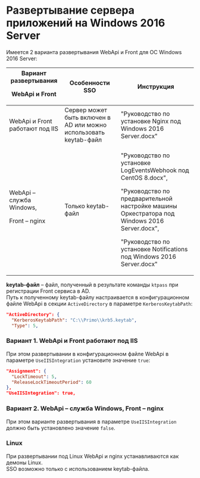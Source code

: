 # Развертывание сервера приложений на Windows 2016 Server

Имеется 2 варианта развертывания WebApi и Front для ОС Windows 2016 Server:

| Вариант развертывания <p>WebApi и Front</p> | Особенности SSO | Инструкция | 
| ------------------------------------ | --------------- | ---------------------------------- |
| WebApi и Front работают под IIS      | Сервер может быть включен в AD или можно использовать keytab-файл | "Руководство по установке Nginx под Windows 2016 Server.docx" |
| WebApi – служба Windows, <p>Front – nginx</p> | Только keytab-файл | <p>"Руководство по установке LogEventsWebhook под CentOS 8.docx",</p> <p>"Руководство по предварительной настройке машины Оркестратора под Windows 2016 Server.docx",</p> <p>"Руководство по установке Notifications под Windows 2016 Server.docx"</p> |

**keytab-файл** – файл, полученный в результате команды `ktpass` при регистрации Front сервиса в AD.\
Путь к полученному keytab-файлу настраивается в конфигурационном файле WebApi в секции `ActiveDirectory` в параметре `KerberosKeytabPath`:

```json
"ActiveDirectory": {
  "KerberosKeytabPath": "C:\\Primo\\krb5.keytab",
  "Type": 5,
```
### Вариант 1. WebApi и Front работают под IIS

При этом развертывании в конфигурационном файле WebApi в параметре `UseIISIntegration` установите значение `true`:

```json
"Assignment": {
  "LockTimeout": 5,
  "ReleaseLockTimeoutPeriod": 60
},
"UseIISIntegration": true,
```
### Вариант 2. WebApi – служба Windows, Front – nginx

При этом варианте развертывания в параметре `UseIISIntegration` должно быть установлено значение `false`.

### Linux

При развертывании под Linux WebApi и nginx устанавливаются как демоны Linux.\
SSO возможно только с использованием keytab-файла.



